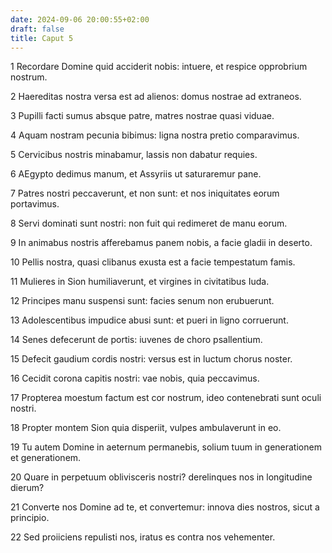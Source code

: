 ```yaml
---
date: 2024-09-06 20:00:55+02:00
draft: false
title: Caput 5
---
```





1 Recordare Domine quid acciderit nobis: intuere, et respice opprobrium nostrum.

2 Haereditas nostra versa est ad alienos: domus nostrae ad extraneos.

3 Pupilli facti sumus absque patre, matres nostrae quasi viduae.

4 Aquam nostram pecunia bibimus: ligna nostra pretio comparavimus.

5 Cervicibus nostris minabamur, lassis non dabatur requies.

6 AEgypto dedimus manum, et Assyriis ut saturaremur pane.

7 Patres nostri peccaverunt, et non sunt: et nos iniquitates eorum portavimus.

8 Servi dominati sunt nostri: non fuit qui redimeret de manu eorum.

9 In animabus nostris afferebamus panem nobis, a facie gladii in deserto.

10 Pellis nostra, quasi clibanus exusta est a facie tempestatum famis.

11 Mulieres in Sion humiliaverunt, et virgines in civitatibus Iuda.

12 Principes manu suspensi sunt: facies senum non erubuerunt.

13 Adolescentibus impudice abusi sunt: et pueri in ligno corruerunt.

14 Senes defecerunt de portis: iuvenes de choro psallentium.

15 Defecit gaudium cordis nostri: versus est in luctum chorus noster.

16 Cecidit corona capitis nostri: vae nobis, quia peccavimus.

17 Propterea moestum factum est cor nostrum, ideo contenebrati sunt oculi nostri.

18 Propter montem Sion quia disperiit, vulpes ambulaverunt in eo.

19 Tu autem Domine in aeternum permanebis, solium tuum in generationem et generationem.

20 Quare in perpetuum oblivisceris nostri? derelinques nos in longitudine dierum?

21 Converte nos Domine ad te, et convertemur: innova dies nostros, sicut a principio.

22 Sed proiiciens repulisti nos, iratus es contra nos vehementer.

